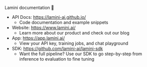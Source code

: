 Lamini documentation 🦙
* API Docs: https://lamini-ai.github.io/
  * Code documentation and example snippets
* Website: https://www.lamini.ai/
  * Learn more about our product and check out our blog
* App: https://app.lamini.ai/
  * View your API key, training jobs, and chat playground
* SDK: https://github.com/lamini-ai/lamini-sdk
  * Want the full pipeline? Use our SDK to go step-by-step from inference to evaluation to fine tuning

